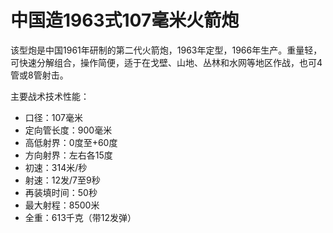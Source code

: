 # 中国造1963式107毫米火箭炮
 
该型炮是中国1961年研制的第二代火箭炮，1963年定型，1966年生产。重量轻，可快速分解组合，操作简便，适于在戈壁、山地、丛林和水网等地区作战，也可4管或8管射击。

主要战术技术性能：

- 口径：107毫米
- 定向管长度：900毫米
- 高低射界：0度至+60度
- 方向射界：左右各15度
- 初速：314米/秒
- 射速：12发/7至9秒
- 再装填时间：50秒
- 最大射程：8500米
- 全重：613千克（带12发弹）
